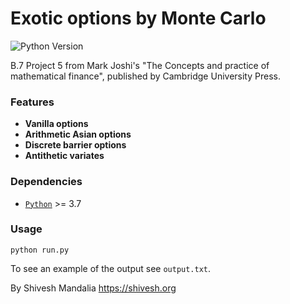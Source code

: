 # Exotic options by Monte Carlo

![Python Version](https://img.shields.io/badge/python-3.7+-blue.svg)

B.7 Project 5 from Mark Joshi's "The Concepts and practice of mathematical finance", published by Cambridge University Press.

### Features
* **Vanilla options**
* **Arithmetic Asian options**
* **Discrete barrier options**
* **Antithetic variates**

### Dependencies
* [`Python`](https://www.python.org/) >= 3.7

### Usage
```
python run.py
```

To see an example of the output see `output.txt`.

By Shivesh Mandalia https://shivesh.org
